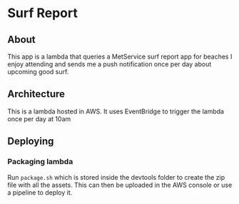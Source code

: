# Surf Report

## About
This app is a lambda that queries a MetService surf report app for beaches I enjoy attending and sends me a push notification once per day about upcoming good surf.

## Architecture
This is a lambda hosted in AWS.
It uses EventBridge to trigger the lambda once per day at 10am

## Deploying
### Packaging lambda
Run `package.sh` which is stored inside the devtools folder to create the zip file with all the assets. This can then be uploaded in the AWS console or use a pipeline to deploy it.